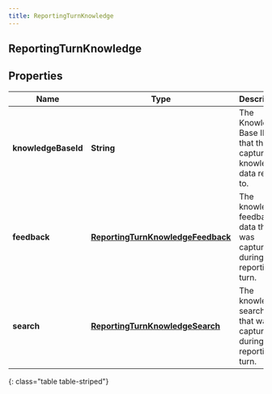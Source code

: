 ```yaml
---
title: ReportingTurnKnowledge
---
```


## ReportingTurnKnowledge

## Properties

| Name                | Type                                                                                         | Description                                                               | Notes      |
| ------------------- | -------------------------------------------------------------------------------------------- | ------------------------------------------------------------------------- | ---------- |
| **knowledgeBaseId** | <!----><!---->**String**<!---->                                                              | The Knowledge Base ID that the captured knowledge data relates to.        | [optional] |
| **feedback**        | <!----><!---->[**ReportingTurnKnowledgeFeedback**](ReportingTurnKnowledgeFeedback.md)<!----> | The knowledge feedback data that was captured during this reporting turn. | [optional] |
| **search**          | <!----><!---->[**ReportingTurnKnowledgeSearch**](ReportingTurnKnowledgeSearch.md)<!---->     | The knowledge search data that was captured during this reporting turn.   | [optional] |

{: class="table table-striped"}
